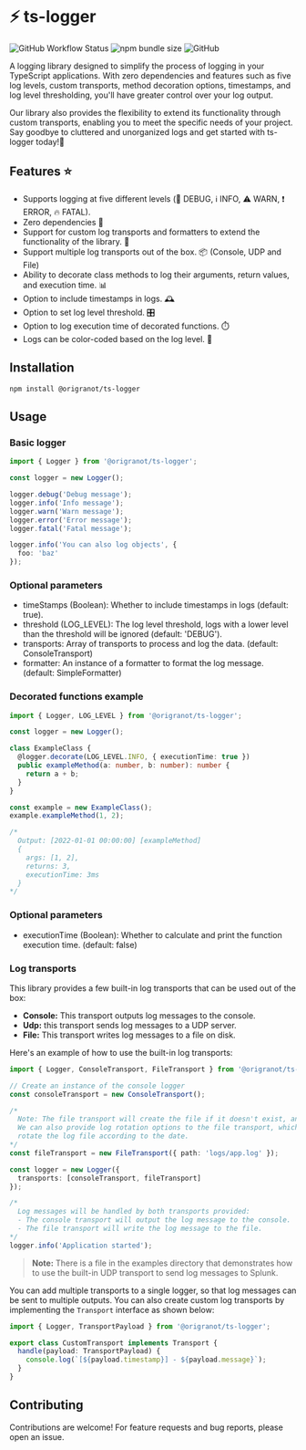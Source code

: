 # :zap: ts-logger

![GitHub Workflow Status](https://img.shields.io/github/actions/workflow/status/origranot/ts-logger/release.yml)
![npm bundle size](https://img.shields.io/bundlephobia/min/@origranot/ts-logger)
![GitHub](https://img.shields.io/github/license/origranot/ts-logger)

A logging library designed to simplify the process of logging in your TypeScript applications. With zero
dependencies and features such as five log levels, custom transports, method decoration options,
timestamps, and log level thresholding, you'll have greater control over your log output.

Our library also provides the flexibility to extend its functionality through custom transports, enabling
you to meet the specific needs of your project. Say goodbye to cluttered and unorganized logs and get
started with ts-logger today!💪

## Features :star:

- Supports logging at five different levels (:bug: DEBUG, :information_source: INFO, :warning: WARN,
  :exclamation: ERROR, :fire: FATAL).
- Zero dependencies 🚫
- Support for custom log transports and formatters to extend the functionality of the library. 💬
- Support multiple log transports out of the box. 📦 (Console, UDP and File)
- Ability to decorate class methods to log their arguments, return values, and execution time. 📊
- Option to include timestamps in logs. 🕰️
- Option to set log level threshold. 🎛️
- Option to log execution time of decorated functions. ⏱️
- Logs can be color-coded based on the log level. 🎨

## Installation

`npm install @origranot/ts-logger`

## Usage

### Basic logger

```typescript
import { Logger } from '@origranot/ts-logger';

const logger = new Logger();

logger.debug('Debug message');
logger.info('Info message');
logger.warn('Warn message');
logger.error('Error message');
logger.fatal('Fatal message');

logger.info('You can also log objects', {
  foo: 'baz'
});
```

### Optional parameters

- timeStamps (Boolean): Whether to include timestamps in logs (default: true).
- threshold (LOG_LEVEL): The log level threshold, logs with a lower level than the threshold will be
  ignored (default: 'DEBUG').
- transports: Array of transports to process and log the data. (default: ConsoleTransport)
- formatter: An instance of a formatter to format the log message. (default: SimpleFormatter)

### Decorated functions example

```typescript
import { Logger, LOG_LEVEL } from '@origranot/ts-logger';

const logger = new Logger();

class ExampleClass {
  @logger.decorate(LOG_LEVEL.INFO, { executionTime: true })
  public exampleMethod(a: number, b: number): number {
    return a + b;
  }
}

const example = new ExampleClass();
example.exampleMethod(1, 2);

/* 
  Output: [2022-01-01 00:00:00] [exampleMethod]
  {
    args: [1, 2],
    returns: 3,
    executionTime: 3ms
  }
*/
```

### Optional parameters

- executionTime (Boolean): Whether to calculate and print the function execution time. (default: false)

### Log transports

This library provides a few built-in log transports that can be used out of the box:

- **Console:** This transport outputs log messages to the console.
- **Udp:** this transport sends log messages to a UDP server.
- **File:** This transport writes log messages to a file on disk.

Here's an example of how to use the built-in log transports:

```typescript
import { Logger, ConsoleTransport, FileTransport } from '@origranot/ts-logger';

// Create an instance of the console logger
const consoleTransport = new ConsoleTransport();

/*
  Note: The file transport will create the file if it doesn't exist, and append to it if it does.
  We can also provide log rotation options to the file transport, which will automatically
  rotate the log file according to the date.
*/
const fileTransport = new FileTransport({ path: 'logs/app.log' });

const logger = new Logger({
  transports: [consoleTransport, fileTransport]
});

/*
  Log messages will be handled by both transports provided:
  - The console transport will output the log message to the console.
  - The file transport will write the log message to the file.
*/
logger.info('Application started');
```

> **Note:** There is a file in the examples directory that demonstrates how to use the built-in UDP
> transport to send log messages to Splunk.

You can add multiple transports to a single logger, so that log messages can be sent to multiple outputs.
You can also create custom log transports by implementing the `Transport` interface as shown below:

```typescript
import { Logger, TransportPayload } from '@origranot/ts-logger';

export class CustomTransport implements Transport {
  handle(payload: TransportPayload) {
    console.log(`[${payload.timestamp}] - ${payload.message}`);
  }
}
```

## Contributing

Contributions are welcome! For feature requests and bug reports, please open an issue.
